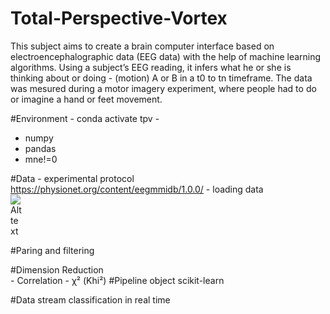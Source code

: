   # Total-Perspective-Vortex
  This subject aims to create a brain computer interface based on electroencephalographic data (EEG data) with the help of machine learning algorithms. Using a subject’s EEG reading, it infers what he or she is thinking about or doing - (motion) A or B in a t0 to tn timeframe. The data was mesured during a motor imagery experiment, where people had to do or imagine a hand or feet movement.
  
  #Environment - conda activate tpv - 
  - numpy
  - pandas
  - mne!=0
  
  #Data
    - experimental protocol
        https://physionet.org/content/eegmmidb/1.0.0/
    - loading data  
    <img src="/mnt/nfs/homes/ymarcais/sgoinfre/total-perspective-vortex/png/raw_sample_S001.png" alt="Alt text" title="Battle ship" style="display: inline-block; max-width: 20px">

  #Paring and filtering
  
  #Dimension Reduction  
    - Correlation
    -  χ² (Khi²)
  #Pipeline object scikit-learn

  #Data stream classification in real time
